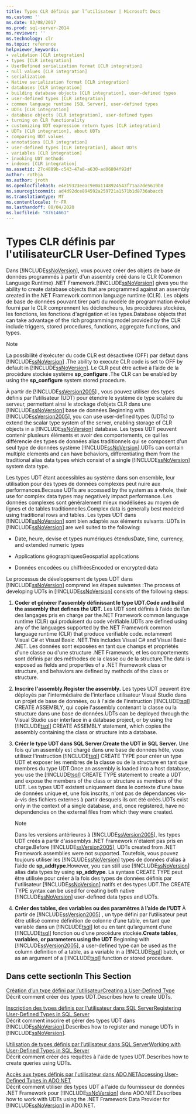 ```yaml
---
title: Types CLR définis par l’utilisateur | Microsoft Docs
ms.custom: ''
ms.date: 03/08/2017
ms.prod: sql-server-2014
ms.reviewer: ''
ms.technology: clr
ms.topic: reference
helpviewer_keywords:
- validation [CLR integration]
- types [CLR integration]
- UserDefined serialization format [CLR integration]
- null values [CLR integration]
- serialization
- Native serialization format [CLR integration]
- databases [CLR integration]
- building database objects [CLR integration], user-defined types
- user-defined types [CLR integration]
- common language runtime [SQL Server], user-defined types
- UDTs [CLR integration]
- database objects [CLR integration], user-defined types
- turning on CLR functionality
- customizing UDT expression return types [CLR integration]
- UDTs [CLR integration], about UDTs
- comparing UDT values
- annotations [CLR integration]
- user-defined types [CLR integration], about UDTs
- variables [CLR integration]
- invoking UDT methods
- indexes [CLR integration]
ms.assetid: 27c4889b-c543-47a8-a630-ad06804f92df
author: rothja
ms.author: jroth
ms.openlocfilehash: e4e19323eeac9e0a1148924543f71aa7de5619b8
ms.sourcegitcommit: ad4d92dce894592a259721a1571b1d8736abacdb
ms.translationtype: MT
ms.contentlocale: fr-FR
ms.lasthandoff: 08/04/2020
ms.locfileid: "87614661"
---
```

# <a name="clr-user-defined-types"></a><span data-ttu-id="94ae2-102">Types CLR définis par l'utilisateur</span><span class="sxs-lookup"><span data-stu-id="94ae2-102">CLR User-Defined Types</span></span>
  <span data-ttu-id="94ae2-103">Dans [!INCLUDE[ssNoVersion](../../includes/ssnoversion-md.md)], vous pouvez créer des objets de base de données programmés à partir d'un assembly créé dans le CLR (Common Language Runtime) .NET Framework.</span><span class="sxs-lookup"><span data-stu-id="94ae2-103">[!INCLUDE[ssNoVersion](../../includes/ssnoversion-md.md)] gives you the ability to create database objects that are programmed against an assembly created in the.NET Framework common language runtime (CLR).</span></span> <span data-ttu-id="94ae2-104">Les objets de base de données pouvant tirer parti du modèle de programmation évolué fourni par le CLR comprennent les déclencheurs, les procédures stockées, les fonctions, les fonctions d'agrégation et les types.</span><span class="sxs-lookup"><span data-stu-id="94ae2-104">Database objects that can take advantage of the rich programming model provided by the CLR include triggers, stored procedures, functions, aggregate functions, and types.</span></span>  
  
> [!NOTE]  
>  <span data-ttu-id="94ae2-105">La possibilité d’exécuter du code CLR est désactivée (OFF) par défaut dans [!INCLUDE[ssNoVersion](../../includes/ssnoversion-md.md)] .</span><span class="sxs-lookup"><span data-stu-id="94ae2-105">The ability to execute CLR code is set to OFF by default in [!INCLUDE[ssNoVersion](../../includes/ssnoversion-md.md)].</span></span> <span data-ttu-id="94ae2-106">Le CLR peut être activé à l’aide de la procédure stockée système **sp_configure** .</span><span class="sxs-lookup"><span data-stu-id="94ae2-106">The CLR can be enabled by using the **sp_configure** system stored procedure.</span></span>  
  
 <span data-ttu-id="94ae2-107">À partir de [!INCLUDE[ssVersion2005](../../includes/ssversion2005-md.md)] , vous pouvez utiliser des types définis par l’utilisateur (UDT) pour étendre le système de type scalaire du serveur, permettant ainsi le stockage d’objets CLR dans une [!INCLUDE[ssNoVersion](../../includes/ssnoversion-md.md)] base de données.</span><span class="sxs-lookup"><span data-stu-id="94ae2-107">Beginning with [!INCLUDE[ssVersion2005](../../includes/ssversion2005-md.md)], you can use user-defined types (UDTs) to extend the scalar type system of the server, enabling storage of CLR objects in a [!INCLUDE[ssNoVersion](../../includes/ssnoversion-md.md)] database.</span></span> <span data-ttu-id="94ae2-108">Les types UDT peuvent contenir plusieurs éléments et avoir des comportements, ce qui les différencie des types de données alias traditionnels qui se composent d'un seul type de données système [!INCLUDE[ssNoVersion](../../includes/ssnoversion-md.md)].</span><span class="sxs-lookup"><span data-stu-id="94ae2-108">UDTs can contain multiple elements and can have behaviors, differentiating them from the traditional alias data types which consist of a single [!INCLUDE[ssNoVersion](../../includes/ssnoversion-md.md)] system data type.</span></span>  
  
 <span data-ttu-id="94ae2-109">Les types UDT étant accessibles au système dans son ensemble, leur utilisation pour des types de données complexes peut nuire aux performances.</span><span class="sxs-lookup"><span data-stu-id="94ae2-109">Because UDTs are accessed by the system as a whole, their use for complex data types may negatively impact performance.</span></span> <span data-ttu-id="94ae2-110">Les données complexes sont généralement mieux modélisées au moyen de lignes et de tables traditionnelles.</span><span class="sxs-lookup"><span data-stu-id="94ae2-110">Complex data is generally best modeled using traditional rows and tables.</span></span> <span data-ttu-id="94ae2-111">Les types UDT dans [!INCLUDE[ssNoVersion](../../includes/ssnoversion-md.md)] sont bien adaptés aux éléments suivants :</span><span class="sxs-lookup"><span data-stu-id="94ae2-111">UDTs in [!INCLUDE[ssNoVersion](../../includes/ssnoversion-md.md)] are well suited to the following:</span></span>  
  
-   <span data-ttu-id="94ae2-112">Date, heure, devise et types numériques étendus</span><span class="sxs-lookup"><span data-stu-id="94ae2-112">Date, time, currency, and extended numeric types</span></span>  
  
-   <span data-ttu-id="94ae2-113">Applications géographiques</span><span class="sxs-lookup"><span data-stu-id="94ae2-113">Geospatial applications</span></span>  
  
-   <span data-ttu-id="94ae2-114">Données encodées ou chiffrées</span><span class="sxs-lookup"><span data-stu-id="94ae2-114">Encoded or encrypted data</span></span>  
  
 <span data-ttu-id="94ae2-115">Le processus de développement de types UDT dans [!INCLUDE[ssNoVersion](../../includes/ssnoversion-md.md)] comprend les étapes suivantes :</span><span class="sxs-lookup"><span data-stu-id="94ae2-115">The process of developing UDTs in [!INCLUDE[ssNoVersion](../../includes/ssnoversion-md.md)] consists of the following steps:</span></span>  
  
1.  <span data-ttu-id="94ae2-116">**Coder et générer l'assembly définissant le type UDT.**</span><span class="sxs-lookup"><span data-stu-id="94ae2-116">**Code and build the assembly that defines the UDT.**</span></span> <span data-ttu-id="94ae2-117">Les UDT sont définis à l’aide de l’un des langages pris en charge par the.NET Framework common language runtime (CLR) qui produisent du code vérifiable.</span><span class="sxs-lookup"><span data-stu-id="94ae2-117">UDTs are defined using any of the languages supported by the.NET Framework common language runtime (CLR) that produce verifiable code.</span></span> <span data-ttu-id="94ae2-118">notamment Visual C# et Visual Basic .NET.</span><span class="sxs-lookup"><span data-stu-id="94ae2-118">This includes Visual C# and Visual Basic .NET.</span></span> <span data-ttu-id="94ae2-119">Les données sont exposées en tant que champs et propriétés d'une classe ou d'une structure .NET Framework, et les comportements sont définis par des méthodes de la classe ou de la structure.</span><span class="sxs-lookup"><span data-stu-id="94ae2-119">The data is exposed as fields and properties of a .NET Framework class or structure, and behaviors are defined by methods of the class or structure.</span></span>  
  
2.  <span data-ttu-id="94ae2-120">**Inscrire l'assembly.**</span><span class="sxs-lookup"><span data-stu-id="94ae2-120">**Register the assembly.**</span></span> <span data-ttu-id="94ae2-121">Les types UDT peuvent être déployés par l'intermédiaire de l'interface utilisateur Visual Studio dans un projet de base de données, ou à l'aide de l'instruction [!INCLUDE[tsql](../../includes/tsql-md.md)] CREATE ASSEMBLY, qui copie l'assembly contenant la classe ou la structure dans une base de données.</span><span class="sxs-lookup"><span data-stu-id="94ae2-121">UDTs can be deployed through the Visual Studio user interface in a database project, or by using the [!INCLUDE[tsql](../../includes/tsql-md.md)] CREATE ASSEMBLY statement, which copies the assembly containing the class or structure into a database.</span></span>  
  
3.  <span data-ttu-id="94ae2-122">**Créer le type UDT dans SQL Server.**</span><span class="sxs-lookup"><span data-stu-id="94ae2-122">**Create the UDT in SQL Server.**</span></span> <span data-ttu-id="94ae2-123">Une fois qu'un assembly est chargé dans une base de données hôte, vous utilisez l'instruction [!INCLUDE[tsql](../../includes/tsql-md.md)] CREATE TYPE pour créer un type UDT et exposer les membres de la classe ou de la structure en tant que membres du type UDT.</span><span class="sxs-lookup"><span data-stu-id="94ae2-123">Once an assembly is loaded into a host database, you use the [!INCLUDE[tsql](../../includes/tsql-md.md)] CREATE TYPE statement to create a UDT and expose the members of the class or structure as members of the UDT.</span></span> <span data-ttu-id="94ae2-124">Les types UDT existent uniquement dans le contexte d'une base de données unique et, une fois inscrits, n'ont pas de dépendances vis-à-vis des fichiers externes à partir desquels ils ont été créés.</span><span class="sxs-lookup"><span data-stu-id="94ae2-124">UDTs exist only in the context of a single database, and, once registered, have no dependencies on the external files from which they were created.</span></span>  
  
    > [!NOTE]  
    >  <span data-ttu-id="94ae2-125">Dans les versions antérieures à [!INCLUDE[ssVersion2005](../../includes/ssversion2005-md.md)], les types UDT créés à partir d'assemblys .NET Framework n'étaient pas pris en charge.</span><span class="sxs-lookup"><span data-stu-id="94ae2-125">Before [!INCLUDE[ssVersion2005](../../includes/ssversion2005-md.md)], UDTs created from .NET Framework assemblies were not supported.</span></span> <span data-ttu-id="94ae2-126">Toutefois, vous pouvez toujours utiliser les [!INCLUDE[ssNoVersion](../../includes/ssnoversion-md.md)] types de données d’alias à l’aide de **sp_addtype**.</span><span class="sxs-lookup"><span data-stu-id="94ae2-126">However, you can still use [!INCLUDE[ssNoVersion](../../includes/ssnoversion-md.md)] alias data types by using **sp_addtype**.</span></span> <span data-ttu-id="94ae2-127">La syntaxe CREATE TYPE peut être utilisée pour créer à la fois des types de données définis par l'utilisateur [!INCLUDE[ssNoVersion](../../includes/ssnoversion-md.md)] natifs et des types UDT.</span><span class="sxs-lookup"><span data-stu-id="94ae2-127">The CREATE TYPE syntax can be used for creating both native [!INCLUDE[ssNoVersion](../../includes/ssnoversion-md.md)] user-defined data types and UDTs.</span></span>  
  
4.  <span data-ttu-id="94ae2-128">**Créer des tables, des variables ou des paramètres à l’aide de l’UDT** À partir de [!INCLUDE[ssVersion2005](../../includes/ssversion2005-md.md)] , un type défini par l’utilisateur peut être utilisé comme définition de colonne d’une table, en tant que variable dans un [!INCLUDE[tsql](../../includes/tsql-md.md)] lot ou en tant qu’argument d’une [!INCLUDE[tsql](../../includes/tsql-md.md)] fonction ou d’une procédure stockée.</span><span class="sxs-lookup"><span data-stu-id="94ae2-128">**Create tables, variables, or parameters using the UDT** Beginning with [!INCLUDE[ssVersion2005](../../includes/ssversion2005-md.md)], a user-defined type can be used as the column definition of a table, as a variable in a [!INCLUDE[tsql](../../includes/tsql-md.md)] batch, or as an argument of a [!INCLUDE[tsql](../../includes/tsql-md.md)] function or stored procedure.</span></span>  
  
## <a name="in-this-section"></a><span data-ttu-id="94ae2-129">Dans cette section</span><span class="sxs-lookup"><span data-stu-id="94ae2-129">In This Section</span></span>  
 [<span data-ttu-id="94ae2-130">Création d’un type défini par l’utilisateur</span><span class="sxs-lookup"><span data-stu-id="94ae2-130">Creating a User-Defined Type</span></span>](creating-user-defined-types.md)  
 <span data-ttu-id="94ae2-131">Décrit comment créer des types UDT.</span><span class="sxs-lookup"><span data-stu-id="94ae2-131">Describes how to create UDTs.</span></span>  
  
 [<span data-ttu-id="94ae2-132">Inscription des types définis par l'utilisateur dans SQL Server</span><span class="sxs-lookup"><span data-stu-id="94ae2-132">Registering User-Defined Types in SQL Server</span></span>](registering-user-defined-types-in-sql-server.md)  
 <span data-ttu-id="94ae2-133">Décrit comment inscrire et gérer des types UDT dans [!INCLUDE[ssNoVersion](../../includes/ssnoversion-md.md)].</span><span class="sxs-lookup"><span data-stu-id="94ae2-133">Describes how to register and manage UDTs in [!INCLUDE[ssNoVersion](../../includes/ssnoversion-md.md)].</span></span>  
  
 [<span data-ttu-id="94ae2-134">Utilisation de types définis par l’utilisateur dans SQL Server</span><span class="sxs-lookup"><span data-stu-id="94ae2-134">Working with User-Defined Types in SQL Server</span></span>](working-with-user-defined-types-in-sql-server.md)  
 <span data-ttu-id="94ae2-135">Décrit comment créer des requêtes à l'aide de types UDT.</span><span class="sxs-lookup"><span data-stu-id="94ae2-135">Describes how to create queries using UDTs.</span></span>  
  
 [<span data-ttu-id="94ae2-136">Accès aux types définis par l'utilisateur dans ADO.NET</span><span class="sxs-lookup"><span data-stu-id="94ae2-136">Accessing User-Defined Types in ADO.NET</span></span>](accessing-user-defined-types-in-ado-net.md)  
 <span data-ttu-id="94ae2-137">Décrit comment utiliser des types UDT à l'aide du fournisseur de données .NET Framework pour [!INCLUDE[ssNoVersion](../../includes/ssnoversion-md.md)] dans ADO.NET.</span><span class="sxs-lookup"><span data-stu-id="94ae2-137">Describes how to work with UDTs using the .NET Framework Data Provider for [!INCLUDE[ssNoVersion](../../includes/ssnoversion-md.md)] in ADO.NET.</span></span>  
  
  
